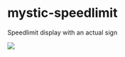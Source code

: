 # mystic-speedlimit
Speedlimit display with an actual sign

![](https://cdn.discordapp.com/attachments/1139697716901978196/1148481578050256926/image.png)